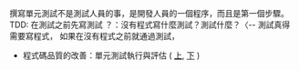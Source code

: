 撰寫單元測試不是測試人員的事，是開發人員的一個程序，而且是第一個步驟。
TDD: 在測試之前先寫測試
？：沒有程式寫什麼測試？測試什麼？〈-- 測試真得需要寫程式，
    如果在沒有程式之前就通過測試，

* 程式碼品質的改善：單元測試執行與評估 ( [上](https://www.youtube.com/watch?v=j27oqh0Hczw), [下](https://www.youtube.com/watch?v=pyreWbxdFP4) )